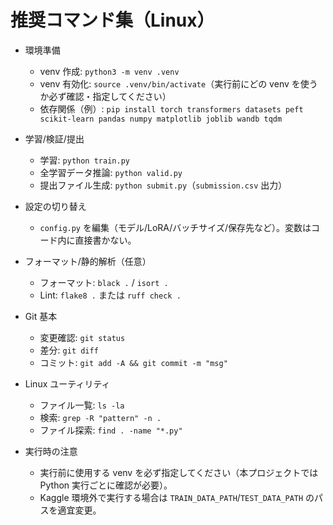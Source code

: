 # 推奨コマンド集（Linux）

- 環境準備
  - venv 作成: `python3 -m venv .venv`
  - venv 有効化: `source .venv/bin/activate`（実行前にどの venv を使うか必ず確認・指定してください）
  - 依存関係（例）: `pip install torch transformers datasets peft scikit-learn pandas numpy matplotlib joblib wandb tqdm`

- 学習/検証/提出
  - 学習: `python train.py`
  - 全学習データ推論: `python valid.py`
  - 提出ファイル生成: `python submit.py`（`submission.csv` 出力）

- 設定の切り替え
  - `config.py` を編集（モデル/LoRA/バッチサイズ/保存先など）。変数はコード内に直接書かない。

- フォーマット/静的解析（任意）
  - フォーマット: `black .` / `isort .`
  - Lint: `flake8 .` または `ruff check .`

- Git 基本
  - 変更確認: `git status`
  - 差分: `git diff`
  - コミット: `git add -A && git commit -m "msg"`

- Linux ユーティリティ
  - ファイル一覧: `ls -la`
  - 検索: `grep -R "pattern" -n .`
  - ファイル探索: `find . -name "*.py"`

- 実行時の注意
  - 実行前に使用する venv を必ず指定してください（本プロジェクトでは Python 実行ごとに確認が必要）。
  - Kaggle 環境外で実行する場合は `TRAIN_DATA_PATH`/`TEST_DATA_PATH` のパスを適宜変更。